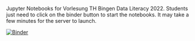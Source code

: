 Jupyter Notebooks for Vorlesung TH Bingen Data Literacy 2022.
Students just need to click on the binder button to start the notebooks.
It may take a few minutes for the server to launch.

[![Binder](https://mybinder.org/badge_logo.svg)](https://mybinder.org/v2/gh/cschroth2/dali_2022/main)
